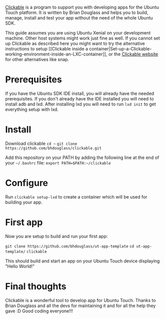 [Clickable](https://github.com/bhdouglass/clickable) is a program to support you with developing apps for the Ubuntu Touch platform. It is written by Brian Douglass and helps you to build, manage, install and test your app without the need of the whole Ubuntu SDK.

This guide assumes you are using Ubuntu Xenial on your development machine. Other host systems might work just fine as well. If you cannot set up Clickable as described here you might want to try the alternative instructions to setup [[Clickable inside a container|Set-up-a-Clickable-working-environment-inside-an-LXC-container]], or the [Clickable website](https://github.com/bhdouglass/clickable) for other alternatives like snap. 

# Prerequisites

If you have the Ubuntu SDK IDE install, you will already have the needed prerequisites. If you don't already have the IDE installed you will need to install adb and lxd. After installing lxd you will need to run `lxd init` to get everything setup with lxd.

# Install 

Download clickable 
`cd ~`
`git clone https://github.com/bhdouglass/clickable.git`

Add this repository on your PATH by adding the following line at the end of your `~/.bashrc` file:
`export PATH=$PATH:~/clickable`


# Configure

Run 
`clickable setup-lxd` 
to create a container which will be used for building your app.


# First app
Now you are setup to build and run your first app:

`git clone https://github.com/bhdouglass/ut-app-template`
`cd ut-app-template/`
`clickable`

This should build and start an app on your Ubuntu Touch device displaying "Hello World!"

# Final thoughts

Clickable is a wonderful tool to develop app for Ubuntu Touch. Thanks to Brian Douglass and all the devs for maintaining it and for all the help they gave :D
Good coding everyone!!!
